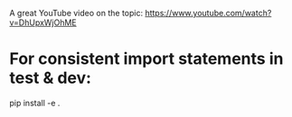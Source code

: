 A great YouTube video on the topic: https://www.youtube.com/watch?v=DhUpxWjOhME

# For consistent import statements in test & dev:
pip install -e .